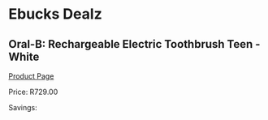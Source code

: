 
# Ebucks Dealz
## Oral-B: Rechargeable Electric Toothbrush Teen - White
[Product Page](https://www.ebucks.com/web/shop/productSelected.do?prodId=539023184&catId=908594260)

Price: R729.00

Savings: 


	